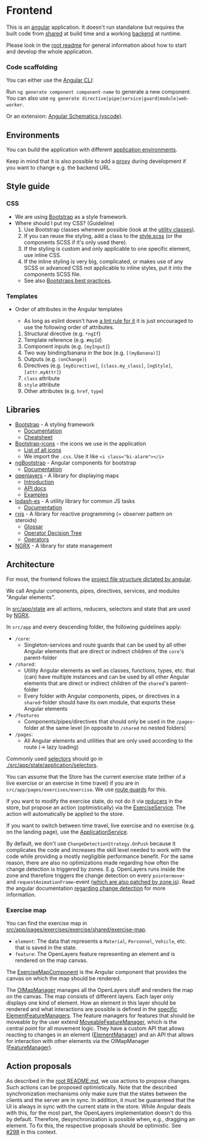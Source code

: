 # Frontend

This is an [angular](https://angular.io/) application. It doesn't run standalone but requires the built code from [shared](../shared) at build time and a working [backend](../backend) at runtime.

Please look in the [root readme](../README.md) for general information about how to start and develop the whole application.

### Code scaffolding

You can either use the [Angular CLI](https://angular.io/cli):

Run `ng generate component component-name` to generate a new component. You can also use `ng generate directive|pipe|service|guard|module|web-worker`.

Or an extension:
[Angular Schematics (vscode)](https://marketplace.visualstudio.com/items?itemName=cyrilletuzi.angular-schematics).

## Environments

You can build the application with different [application environments](https://angular.io/guide/build).

Keep in mind that it is also possible to add a [proxy](https://angular.io/guide/build#proxying-to-a-backend-server) during development if you want to change e.g. the backend URL.

## Style guide

### CSS

- We are using [Bootstrap](https://getbootstrap.com) as a style framework.
- Where should I put my CSS? (Guideline)
    1. Use Bootstrap classes whenever possible (look at the [utility classes](https://getbootstrap.com/docs/5.0/utilities/api/)).
    2. If you can reuse the styling, add a class to the [style.scss](./src/styles.scss) (or the components SCSS if it's only used there).
    3. If the styling is custom and only applicable to one specific element, use inline CSS.
    4. If the inline styling is very big, complicated, or makes use of any SCSS or advanced CSS not applicable to inline styles, put it into the components SCSS file.
    - See also [Bootstraps best practices](https://getbootstrap.com/docs/5.0/extend/approach/#summary).

### Templates

- Order of attributes in the Angular templates

    - As long as eslint doesn't have [a lint rule for it](https://github.com/angular-eslint/angular-eslint/pull/605) it is just encouraged to use the following order of attributes.

    1. Structural directive (e.g. `*ngIf`)
    2. Template reference (e.g. `#myId`)
    3. Component inputs (e.g. `[myInput]`)
    4. Two way binding/banana in the box (e.g. `[(myBanana)]`)
    5. Outputs (e.g. `(onChange)`)
    6. Directives (e.g. `[myDirective]`, `[class.my_class]`, `[ngStyle]`, `[attr.myAttr]`)
    7. `class` attribute
    8. `style` attribute
    9. Other attributes (e.g. `href`, `type`)

## Libraries

- [Bootstrap](https://getbootstrap.com) - A styling framework
    - [Documentation](https://getbootstrap.com/docs)
    - [Cheatsheet](https://getbootstrap.com/docs/5.1/examples/cheatsheet/)
- [Bootstrap-icons](https://icons.getbootstrap.com/) - the icons we use in the application
    - [List of all icons](https://icons.getbootstrap.com/#icons)
    - We import the `.css`. Use it like `<i class="bi-alarm"></i>`
- [ngBootstrap](https://ng-bootstrap.github.io/) - Angular components for bootstrap
    - [Documentation](https://ng-bootstrap.github.io/#/components/accordion/examples)
- [openlayers](https://openlayers.org/) - A library for displaying maps
    - [Introduction](https://openlayers.org/workshop/en/)
    - [API docs](https://openlayers.org/en/latest/apidoc/)
    - [Examples](https://openlayers.org/en/latest/examples/)
- [lodash-es](https://lodash.com/) - A utility library for common JS tasks
    - [Documentation](https://lodash.com/docs)
- [rxjs](https://rxjs-dev.firebaseapp.com/) - A library for reactive programming (= observer pattern on steroids)
    - [Glossar](https://rxjs-dev.firebaseapp.com/guide/glossary-and-semantics)
    - [Operator Decision Tree](https://rxjs-dev.firebaseapp.com/operator-decision-tree)
    - [Operators](https://rxjs.dev/api?query=operators)
- [NGRX](https://ngrx.io/) - A library for state management

## Architecture

For most, the frontend follows the [project file structure dictated by angular](https://angular.io/guide/file-structure).

We call Angular components, pipes, directives, services, and modules "Angular elements".

In [src/app/state](./src/app/state) are all actions, reducers, selectors and state that are used by [NGRX](https://ngrx.io/).

In `src/app` and every descending folder, the following guidelines apply:

- `/core`:
    - Singleton-services and route guards that can be used by all other Angular elements that are direct or indirect children of the `core`'s parent-folder
- `/shared`:
    - Utility Angular elements as well as classes, functions, types, etc. that (can) have multiple instances and can be used by all other Angular elements that are direct or indirect children of the `shared`'s parent-folder
    - Every folder with Angular components, pipes, or directives in a `shared`-folder should have its own module, that exports these Angular elements
- `/features`
    - Components/pipes/directives that should only be used in the `/pages`-folder at the same level (in opposite to `/shared` no nested folders)
- `/pages`:
    - All Angular elements and utilities that are only used according to the route (-> lazy loading)

Commonly used [selectors](https://ngrx.io/guide/store/selectors) should go in [./src/app/state/application/selectors](./src/app/state/application/selectors/).

You can assume that the Store has the current exercise state (either of a live exercise or an exercise in time travel) if you are in `src/app/pages/exercises/exercise`. We use [route guards](https://angular.io/guide/router-tutorial-toh#canactivate-requiring-authentication) for this.

If you want to modify the exercise state, do not do it via [reducers](https://ngrx.io/guide/store/reducers) in the store, but propose an action (optimistically) via the [ExerciseService](./src/app/core/exercise.service.ts). The action will automatically be applied to the store.

If you want to switch between time travel, live exercise and no exercise (e.g. on the landing page), use the [ApplicationService](./src/app/core/application.service.ts).

By default, we don't use `ChangeDetectionStrategy.OnPush` because it complicates the code and increases the skill level needed to work with the code while providing a mostly negligible performance benefit.
For the same reason, there are also no optimizations made regarding how often the change detection is triggered by zones. E.g. OpenLayers runs inside the zone and therefore triggers the change detection on every `pointermove`- and `requestAnimationFrame`-event ([which are also patched by zone.js](frontend\src\polyfills.ts)). Read the angular documentation [regarding change detection](https://angular.io/guide/change-detection) for more information.

### Exercise map

You can find the exercise map in [src/app/pages/exercises/exercise/shared/exercise-map](src/app/pages/exercises/exercise/shared/exercise-map).

- `element`: The data that represents a `Material`, `Personnel`, `Vehicle`, etc. that is saved in the state.
- `feature`: The OpenLayers feature representing an element and is rendered on the map canvas.

The [ExerciseMapComponent](src/app/pages/exercises/exercise/shared/exercise-map/exercise-map.component.ts) is the Angular component that provides the canvas on which the map should be rendered.

The [OlMapManager](src/app/pages/exercises/exercise/shared/exercise-map/utility/ol-map-manager.ts) manages all the OpenLayers stuff and renders the map on the canvas.
The map consists of different layers. Each layer only displays one kind of element. How an element in this layer should be rendered and what interactions are possible is defined in the [specific ElementFeatureManagers](src/app/pages/exercises/exercise/shared/exercise-map/feature-managers).
The feature managers for features that should be moveable by the user extend [MoveableFeatureManager](src/app/pages/exercises/exercise/shared/exercise-map/feature-managers/moveable-feature-manager.ts), which is the central point for all movement logic.
They have a custom API that allows reacting to changes in an element ([ElementManager](src/app/pages/exercises/exercise/shared/exercise-map/feature-managers/element-manager.ts)) and an API that allows for interaction with other elements via the OlMapManager ([FeatureManager](src/app/pages/exercises/exercise/shared/exercise-map/utility/feature-manager.ts)).

## Action proposals

As described in the [root README.md](../README.md), we use actions to propose changes.
Such actions can be proposed optimistically.
Note that the described synchronization mechanisms only make sure that the states between the clients and the server are in sync. In addition, it must be guaranteed that the UI is always in sync with the current state in the store. While Angular deals with this, for the most part, the OpenLayers implementation doesn't do this by default. Therefore, desynchronization is possible when, e.g., dragging an element. To fix this, the respective proposals should be optimistic.
See [#298](https://github.com/hpi-sam/digital-fuesim-manv/issues/298) in this context.
